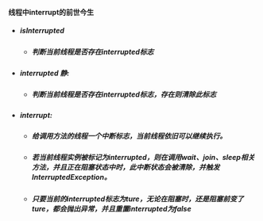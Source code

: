 #### 线程中interrupt的前世今生



- ##### isInterrupted

  - ##### 判断当前线程是否存在interrupted标志

- ##### interrupted 静:

  - ##### 判断当前线程是否存在interrupted标志，存在则清除此标志

- ##### interrupt:

  - ##### 给调用方法的线程一个中断标志，当前线程依旧可以继续执行。

  - ##### 若当前线程实例被标记为interrupted，则在调用wait、join、sleep相关方法，并且正在阻塞状态中时，此中断状态会被清除，并触发InterruptedException。

  - ##### 只要当前的interrupted标志为ture，无论在阻塞时，还是阻塞前变了ture，都会抛出异常，并且重置interrupted为false